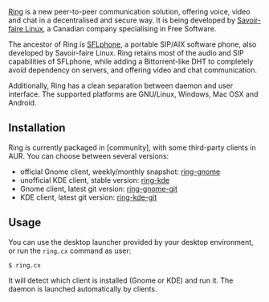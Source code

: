 [Ring](https://ring.cx) is a new peer-to-peer communication solution, offering voice, video and chat in a decentralised and secure way. It is being developed by [Savoir-faire Linux](https://www.savoirfairelinux.com/), a Canadian company specialising in Free Software.

The ancestor of Ring is [SFLphone](https://en.wikipedia.org/wiki/Ring_(software)#History), a portable SIP/AIX software phone, also developed by Savoir-faire Linux. Ring retains most of the audio and SIP capabilities of SFLphone, while adding a Bittorrent-like DHT to completely avoid dependency on servers, and offering video and chat communication.

Additionally, Ring has a clean separation between daemon and user interface. The supported platforms are GNU/Linux, Windows, Mac OSX and Android.

## Installation

Ring is currently packaged in [community], with some third-party clients in AUR. You can choose between several versions:

*   official Gnome client, weekly/monthly snapshot: [ring-gnome](https://www.archlinux.org/packages/?name=ring-gnome)
*   unofficial KDE client, stable version: [ring-kde](https://aur.archlinux.org/packages/ring-kde/)
*   Gnome client, latest git version: [ring-gnome-git](https://aur.archlinux.org/packages/ring-gnome-git/)
*   KDE client, latest git version: [ring-kde-git](https://aur.archlinux.org/packages/ring-kde-git/)

## Usage

You can use the desktop launcher provided by your desktop environment, or run the `ring.cx` command as user:

```
$ ring.cx

```

It will detect which client is installed (Gnome or KDE) and run it. The daemon is launched automatically by clients.